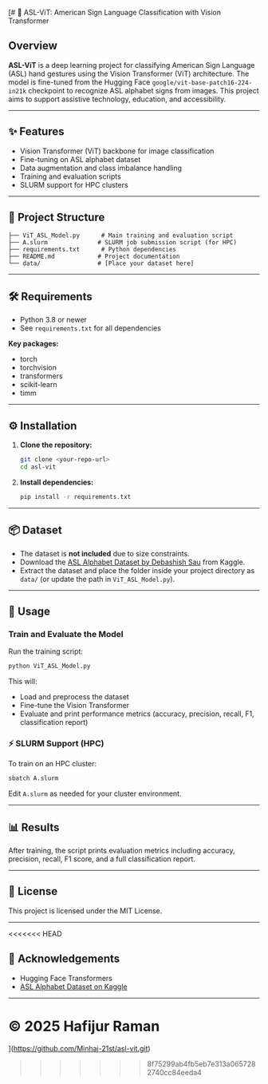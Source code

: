 [# 🧠 ASL-ViT: American Sign Language Classification with Vision Transformer

## Overview

**ASL-ViT** is a deep learning project for classifying American Sign Language (ASL) hand gestures using the Vision Transformer (ViT) architecture. The model is fine-tuned from the Hugging Face `google/vit-base-patch16-224-in21k` checkpoint to recognize ASL alphabet signs from images. This project aims to support assistive technology, education, and accessibility.

---

## ✨ Features
- Vision Transformer (ViT) backbone for image classification
- Fine-tuning on ASL alphabet dataset
- Data augmentation and class imbalance handling
- Training and evaluation scripts
- SLURM support for HPC clusters

---

## 📁 Project Structure

```
├── ViT_ASL_Model.py      # Main training and evaluation script
├── A.slurm              # SLURM job submission script (for HPC)
├── requirements.txt      # Python dependencies
├── README.md            # Project documentation
└── data/                # [Place your dataset here]
```

---

## 🛠️ Requirements
- Python 3.8 or newer
- See `requirements.txt` for all dependencies

**Key packages:**
- torch
- torchvision
- transformers
- scikit-learn
- timm

---

## ⚙️ Installation
1. **Clone the repository:**
   ```bash
   git clone <your-repo-url>
   cd asl-vit
   ```
2. **Install dependencies:**
   ```bash
   pip install -r requirements.txt
   ```

---

## 📦 Dataset
- The dataset is **not included** due to size constraints.
- Download the [ASL Alphabet Dataset by Debashish Sau](https://www.kaggle.com/datasets/grassknoted/asl-alphabet) from Kaggle.
- Extract the dataset and place the folder inside your project directory as `data/` (or update the path in `ViT_ASL_Model.py`).

---

## 🚀 Usage

### Train and Evaluate the Model
Run the training script:
```bash
python ViT_ASL_Model.py
```
This will:
- Load and preprocess the dataset
- Fine-tune the Vision Transformer
- Evaluate and print performance metrics (accuracy, precision, recall, F1, classification report)

### ⚡ SLURM Support (HPC)
To train on an HPC cluster:
```bash
sbatch A.slurm
```
Edit `A.slurm` as needed for your cluster environment.

---

## 📊 Results
After training, the script prints evaluation metrics including accuracy, precision, recall, F1 score, and a full classification report.

---

## 📄 License
This project is licensed under the MIT License.

---
<<<<<<< HEAD

## 🤝 Acknowledgements
- Hugging Face Transformers
- [ASL Alphabet Dataset on Kaggle](https://www.kaggle.com/datasets/grassknoted/asl-alphabet)

---

© 2025 Hafijur Raman
=======
](https://github.com/Minhaj-21st/asl-vit.git)
>>>>>>> 8f75299ab4fb5eb7e313a0657282740cc84eeda4
